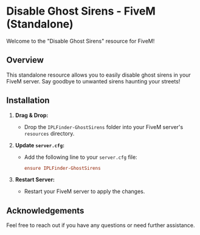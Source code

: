 # Disable Ghost Sirens - FiveM (Standalone)

Welcome to the "Disable Ghost Sirens" resource for FiveM!

## Overview

This standalone resource allows you to easily disable ghost sirens in your FiveM server. Say goodbye to unwanted sirens haunting your streets!

## Installation

1. **Drag & Drop:**
   - Drop the `IPLFinder-GhostSirens` folder into your FiveM server's `resources` directory.

2. **Update `server.cfg`:**
   - Add the following line to your `server.cfg` file:
     ```ini
     ensure IPLFinder-GhostSirens
     ```

3. **Restart Server:**
   - Restart your FiveM server to apply the changes.

## Acknowledgements

Feel free to reach out if you have any questions or need further assistance.


